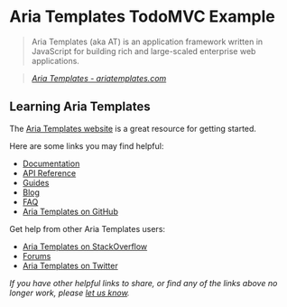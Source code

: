 # Aria Templates TodoMVC Example

> Aria Templates (aka AT) is an application framework written in JavaScript for building rich and large-scaled enterprise web applications.

> _[Aria Templates - ariatemplates.com](http://ariatemplates.com)_


## Learning Aria Templates

The [Aria Templates website](http://ariatemplates.com) is a great resource for getting started.

Here are some links you may find helpful:

* [Documentation](http://ariatemplates.com/usermanual)
* [API Reference](http://ariatemplates.com/aria/guide/apps/apidocs)
* [Guides](http://ariatemplates.com/guides)
* [Blog](http://ariatemplates.com/blog)
* [FAQ](http://ariatemplates.com/faq)
* [Aria Templates on GitHub](https://github.com/ariatemplates)

Get help from other Aria Templates users:

* [Aria Templates on StackOverflow](http://stackoverflow.com/questions/tagged/ariatemplates)
* [Forums](http://ariatemplates.com/forum)
* [Aria Templates on Twitter](http://twitter.com/ariatemplates)

_If you have other helpful links to share, or find any of the links above no longer work, please [let us know](https://github.com/tastejs/tobuymvc/issues)._
